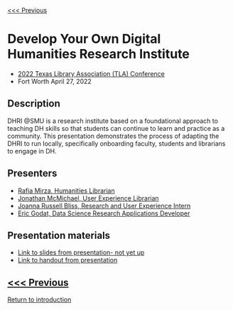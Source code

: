 [<<< Previous](2021.md) 

# Develop Your Own Digital Humanities Research Institute
- [2022 Texas Library Association (TLA) Conference](https://txla.org/wp-content/uploads/2022/04/TLA2022-FinalProgramUpdate_April.pdf)
- Fort Worth April 27, 2022

## Description
DHRI @SMU is a research institute based on a foundational approach to teaching DH skills so that students can continue to learn and practice as a community.  This presentation demonstrates the process of adapting the DHRI to run locally, specifically onboarding faculty, students and librarians to engage in DH.

##  Presenters
* [Rafia Mirza, Humanities Librarian](http://guides.smu.edu/prf.php?account_id=142826)
* [Jonathan McMichael, User Experience Librarian](http://guides.smu.edu/prf.php?account_id=104877)
* [Joanna Russell Bliss, Research and User Experience Intern]((https://guides.smu.edu/prf.php?account_id=216831))
* [Eric Godat, Data Science Research Applications Developer](https://www.smu.edu/OIT/research)

## Presentation materials 
* [Link to slides from presentation- not yet up](https://github.com/SouthernMethodistUniversity/previous/tree/master/sections/TLA2022.pdf)
* [Link to handout from presentation](https://github.com/SouthernMethodistUniversity/previous/tree/master/sections/dnri_prep.pdf)


[<<< Previous](2021.md)
-----
[Return to introduction](https://github.com/SouthernMethodistUniversity/previous)


